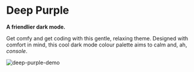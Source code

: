 # Deep Purple

**A friendlier dark mode.**

Get comfy and get coding with this gentle, relaxing theme. Designed with comfort in mind, this cool dark mode colour palette aims to calm and, ah, *console*.

![deep-purple-demo](https://github.com/mixphix/deep-purple/raw/HEAD/images/demo.png)
